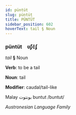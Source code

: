 ```yaml
---
id: püntüt
slug: püntüt
title: PÜNTÜT
sidebar_position: 602
hoverText: tail § Noun
---
```


### püntüt&emsp;<span kind="abugida">ʋ̃ʄc̆ʄ</span>

*tail* **§** Noun

**Verb**: to be a tail

**Noun**: tail

**Modifier**: caudal/tail-like

Malay بونتوت buntut /buntut/

*Austronesian Language Family*
